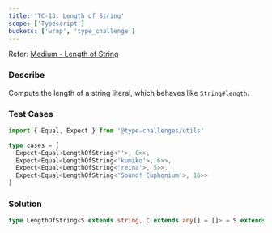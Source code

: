 ```yaml
---
title: 'TC-13: Length of String'
scope: ['Typescript']
buckets: ['wrap', 'type_challenge']
---
```


Refer: [Medium - Length of String](https://github.com/type-challenges/type-challenges/blob/master/questions/298-medium-length-of-string/README.md)

### Describe

Compute the length of a string literal, which behaves like `String#length`.

### Test Cases

```typescript
import { Equal, Expect } from '@type-challenges/utils'

type cases = [
  Expect<Equal<LengthOfString<''>, 0>>,
  Expect<Equal<LengthOfString<'kumiko'>, 6>>,
  Expect<Equal<LengthOfString<'reina'>, 5>>,
  Expect<Equal<LengthOfString<'Sound! Euphonium'>, 16>>
]
```

### Solution

```typescript
type LengthOfString<S extends string, C extends any[] = []> = S extends `${infer P}${infer K}` ? LengthOfString<K, [...C, P]> : C['length']
```
